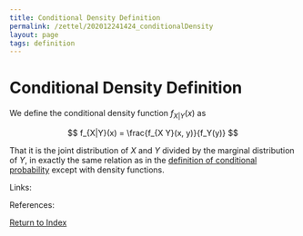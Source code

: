 ```yaml
---
title: Conditional Density Definition
permalink: /zettel/202012241424_conditionalDensity
layout: page
tags: definition
---
```

# Conditional Density Definition

We define the conditional density function $f_{X \vert Y}(x)$ as 

$$
f_{X|Y}(x) = \frac{f_{X Y}(x, y)}{f_Y(y)}
$$

That it is the joint distribution of $X$ and $Y$ divided by the marginal distribution of $Y$, in exactly the same
relation as in the [definition of conditional probability](202012221446_definitionConditionalProbability) except with density 
functions.

Links: 

References: 

[Return to Index](index)